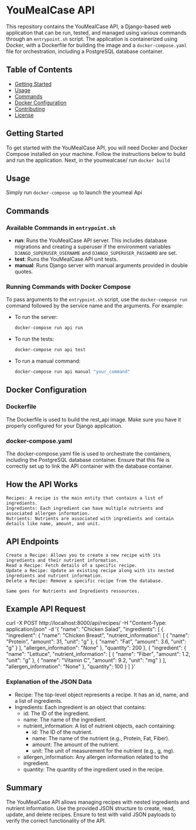 # YouMealCase API

This repository contains the YouMealCase API, a Django-based web application that can be run, tested, and managed using various commands through an `entrypoint.sh` script. The application is containerized using Docker, with a Dockerfile for building the image and a `docker-compose.yaml` file for orchestration, including a PostgreSQL database container.

## Table of Contents

- [Getting Started](#getting-started)
- [Usage](#usage)
- [Commands](#commands)
- [Docker Configuration](#docker-configuration)
- [Contributing](#contributing)
- [License](#license)

## Getting Started

To get started with the YouMealCase API, you will need Docker and Docker Compose installed on your machine. Follow the instructions below to build and run the application.
Next, in the youmealcase/ run `docker build`

## Usage

Simply run `docker-compose up` to launch the youmeal Api

## Commands

### Available Commands in `entrypoint.sh`

- **run**: Runs the YouMealCase API server. This includes database migrations and creating a superuser if the environment variables `DJANGO_SUPERUSER_USERNAME` and `DJANGO_SUPERUSER_PASSWORD` are set.
- **test**: Runs the YouMealCase API unit tests.
- **manual**: Runs Django server with manual arguments provided in double quotes.

### Running Commands with Docker Compose

To pass arguments to the `entrypoint.sh` script, use the `docker-compose run` command followed by the service name and the arguments. For example:

- To run the server:
  ```bash
  docker-compose run api run

- To run the tests:
  ```bash
  docker-compose run api test

- To run a manual command:
  ```bash
  docker-compose run api manual "your_command"

## Docker Configuration

### Dockerfile

The Dockerfile is used to build the rest_api image. Make sure you have it properly configured for your Django application.

### docker-compose.yaml

The docker-compose.yaml file is used to orchestrate the containers, including the PostgreSQL database container. Ensure that this file is correctly set up to link the API container with the database container.

## How the API Works

    Recipes: A recipe is the main entity that contains a list of ingredients.
    Ingredients: Each ingredient can have multiple nutrients and associated allergen information.
    Nutrients: Nutrients are associated with ingredients and contain details like name, amount, and unit.

## API Endpoints

    Create a Recipe: Allows you to create a new recipe with its ingredients and their nutrient information.
    Read a Recipe: Fetch details of a specific recipe.
    Update a Recipe: Update an existing recipe along with its nested ingredients and nutrient information.
    Delete a Recipe: Remove a specific recipe from the database.

    Same goes for Nutrients and Ingredients ressources.

## Example API Request

curl -X POST http://localhost:8000/api/recipes/ -H "Content-Type: application/json" -d '{
    "name": "Chicken Salad",
    "ingredients": [
        {
            "ingredient": {
                "name": "Chicken Breast",
                "nutrient_information": [
                    {
                        "name": "Protein",
                        "amount": 31,
                        "unit": "g"
                    },
                    {
                        "name": "Fat",
                        "amount": 3.6,
                        "unit": "g"
                    }
                ],
                "allergen_information": "None"
            },
            "quantity": 200
        },
        {
            "ingredient": {
                "name": "Lettuce",
                "nutrient_information": [
                    {
                        "name": "Fiber",
                        "amount": 1.2,
                        "unit": "g"
                    },
                    {
                        "name": "Vitamin C",
                        "amount": 9.2,
                        "unit": "mg"
                    }
                ],
                "allergen_information": "None"
            },
            "quantity": 100
        }
    ]
}'

### Explanation of the JSON Data

- Recipe: The top-level object represents a recipe. It has an id, name, and a list of ingredients.
- Ingredients: Each ingredient is an object that contains:
    - id: The ID of the ingredient.
    - name: The name of the ingredient.
    - nutrient_information: A list of nutrient objects, each containing:
        - id: The ID of the nutrient.
        - name: The name of the nutrient (e.g., Protein, Fat, Fiber).
        - amount: The amount of the nutrient.
        - unit: The unit of measurement for the nutrient (e.g., g, mg).
    - allergen_information: Any allergen information related to the ingredient.
    - quantity: The quantity of the ingredient used in the recipe.

## Summary

The YouMealCase API allows managing recipes with nested ingredients and nutrient information.
Use the provided JSON structure to create, read, update, and delete recipes.
Ensure to test with valid JSON payloads to verify the correct functionality of the API.
